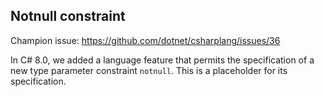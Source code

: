 ﻿## Notnull constraint

Champion issue: <https://github.com/dotnet/csharplang/issues/36>

In C# 8.0, we added a language feature that permits the specification of a new type parameter constraint `notnull`. This is a placeholder for its specification.
